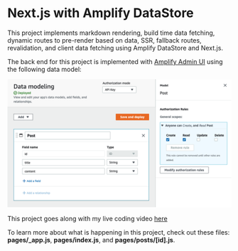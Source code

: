 # Next.js with Amplify DataStore

This project implements markdown rendering, build time data fetching, dynamic routes to pre-render based on data, SSR, fallback routes, revalidation, and client data fetching using Amplify DataStore and Next.js.

The back end for this project is implemented with [Amplify Admin UI](https://sandbox.amplifyapp.com/) using the following data model:

![Amplify Data Model](datamodel.png)

This project goes along with my live coding video [here](https://www.youtube.com/watch?v=bQ1Giqn5G38)

To learn more about what is happening in this project, check out these files: __pages/\_app.js__, __pages/index.js__, and __pages/posts/[id].js__.
